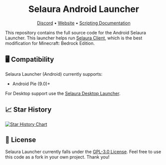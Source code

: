 <h1 align="center">
Selaura Android Launcher
</h1>
<p align="center">
 <a href="https://selauraclient.com/discord" target="_blank">Discord</a>
 •
 <a href="https://selauraclient.com/" target="_blank">Website</a>
 •
 <a href="https://docs.selauraclient.com/" target="_blank">Scripting Documentation</a>
</p>

This repository contains the full source code for the Android Selaura Launcher. This launcher helps run [Selaura Client](https://selauraclient.com/), which is the best modification for Minecraft: Bedrock Edition.

## 🖥️ Compatibility
Selaura Launcher (Android) currently supports:
- Android Pie (9.0)+ 

For Desktop support use the [Selaura Desktop Launcher](https://github.com/selauraclient/launcher).

## 📈 Star History
[![Star History Chart](https://api.star-history.com/svg?repos=selauraclient/android-launcher&type=Date)](https://www.star-history.com/#selauraclient/android-launcher&Date)

## 📄 License
Selaura Launcher currently falls under the [GPL-3.0 License](LICENSE). Feel free to use this code as a fork in your own project. Thank you!
